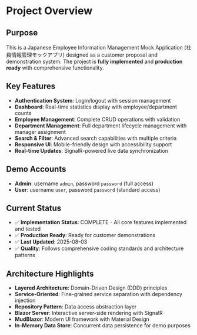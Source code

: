 # Project Overview

## Purpose
This is a Japanese Employee Information Management Mock Application (社員情報管理モックアプリ) designed as a customer proposal and demonstration system. The project is **fully implemented** and **production ready** with comprehensive functionality.

## Key Features
- **Authentication System**: Login/logout with session management
- **Dashboard**: Real-time statistics display with employee/department counts
- **Employee Management**: Complete CRUD operations with validation
- **Department Management**: Full department lifecycle management with manager assignment
- **Search & Filter**: Advanced search capabilities with multiple criteria
- **Responsive UI**: Mobile-friendly design with accessibility support
- **Real-time Updates**: SignalR-powered live data synchronization

## Demo Accounts
- **Admin**: username `admin`, password `password` (full access)
- **User**: username `user`, password `password` (standard access)

## Current Status
- ✅ **Implementation Status**: COMPLETE - All core features implemented and tested
- ✅ **Production Ready**: Ready for customer demonstrations
- ✅ **Last Updated**: 2025-08-03
- ✅ **Quality**: Follows comprehensive coding standards and architecture patterns

## Architecture Highlights
- **Layered Architecture**: Domain-Driven Design (DDD) principles
- **Service-Oriented**: Fine-grained service separation with dependency injection
- **Repository Pattern**: Data access abstraction layer
- **Blazor Server**: Interactive server-side rendering with SignalR
- **MudBlazor**: Modern UI framework with Material Design
- **In-Memory Data Store**: Concurrent data persistence for demo purposes